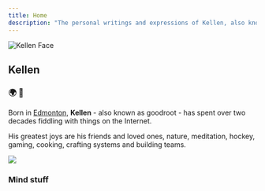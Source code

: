 ```yaml
---
title: Home
description: "The personal writings and expressions of Kellen, also known as goodroot. It is a loving and silly place. "
---
```

<img
  id="kellen-face"
  src="/images/kellen-smiley.jpg"
  alt="Kellen Face">

## Kellen

### :earth_africa: :purple_heart:

Born in [Edmonton](https://en.wikipedia.org/wiki/Edmonton), **Kellen** - also known as goodroot - has spent over two decades fiddling with things on the Internet.

His greatest joys are his friends and loved ones, nature, meditation, hockey, gaming, cooking, crafting systems and building teams.

<img src="/images/partywizard.gif">

### Mind stuff